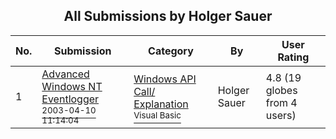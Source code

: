 ﻿<div align="center">

## All Submissions by Holger Sauer

</div>

No.  | Submission | Category | By   | User Rating
---- | ---------- | -------- | ---- | -----------
1 | [Advanced Windows NT Eventlogger<br /><sup>2003-04-10 11:14:04</sup>](https://github.com/Planet-Source-Code/holger-sauer-advanced-windows-nt-eventlogger__1-44655) | [Windows API Call/ Explanation<br /><sup>Visual Basic</sup>](../ByCategory/windows-api-call-explanation__1-39.md) | Holger Sauer | 4.8 (19 globes from 4 users)
